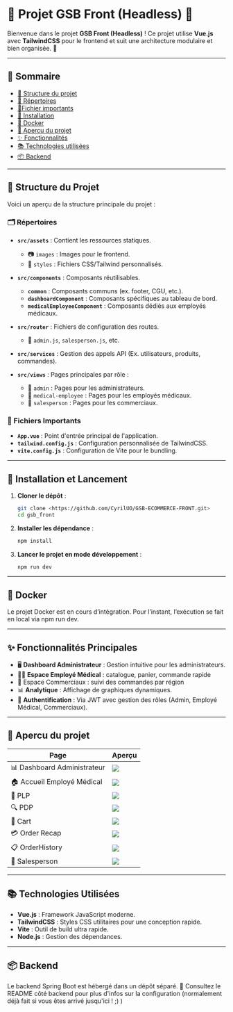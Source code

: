 # 🌟 Projet GSB Front (Headless) 🌟

Bienvenue dans le projet **GSB Front (Headless)** ! Ce projet utilise **Vue.js** avec **TailwindCSS** pour le frontend et suit une architecture modulaire et bien organisée. 🚀

---

## 🧭 Sommaire
- [📁 Structure du projet](#-structure-du-projet)
- [📖 Répertoires](#-répertoires)
- [🪬Fichier importants](#-fichiers-importants)
- [🚀 Installation](#-installation-et-lancement)
- [🐳 Docker](#-docker-)
- [📸 Apercu du projet](#-apercu-du-projet)
- [✨ Fonctionnalités](#-fonctionnalités-principales)
- [📚 Technologies utilisées](#-technologies-utilisées)
- [📦 Backend](#-backend)

---

## 📁 Structure du Projet

Voici un aperçu de la structure principale du projet :

### 🗂️ Répertoires

- **`src/assets`** : Contient les ressources statiques.
    - 📷 `images` : Images pour le frontend.
    - 🎨 `styles` : Fichiers CSS/Tailwind personnalisés.

- **`src/components`** : Composants réutilisables.
    - **`common`** : Composants communs (ex. footer, CGU, etc.).
    - **`dashboardComponent`** : Composants spécifiques au tableau de bord.
    - **`medicalEmployeeComponent`** : Composants dédiés aux employés médicaux.

- **`src/router`** : Fichiers de configuration des routes.
    - 🔄 `admin.js`, `salesperson.js`, etc.

- **`src/services`** : Gestion des appels API (Ex. utilisateurs, produits, commandes).

- **`src/views`** : Pages principales par rôle :
    - 👑 `admin` : Pages pour les administrateurs.
    - 💼 `medical-employee` : Pages pour les employés médicaux.
    - 🛒 `salesperson` : Pages pour les commerciaux.

### 📄 Fichiers Importants

- **`App.vue`** : Point d'entrée principal de l'application.
- **`tailwind.config.js`** : Configuration personnalisée de TailwindCSS.
- **`vite.config.js`** : Configuration de Vite pour le bundling.

---

## 🚀 Installation et Lancement

1. **Cloner le dépôt** :
   ```bash
   git clone <https://github.com/CyrilUO/GSB-ECOMMERCE-FRONT.git>
   cd gsb_front

2. **Installer les dépendance** :
    ```bash
    npm install

3. **Lancer le projet en mode développement** :
    ```bash
    npm run dev

---

## 🐳 Docker 
Le projet Docker est en cours d’intégration.
Pour l’instant, l’exécution se fait en local via npm run dev.

---

## ✨ Fonctionnalités Principales

- 🖥️ **Dashboard Administrateur** : Gestion intuitive pour les administrateurs.
- 🧑‍⚕️ **Espace Employé Médical** : catalogue, panier, commande rapide
- 💼 Espace Commerciaux : suivi des commandes par région
- 📊 **Analytique** : Affichage de graphiques dynamiques.
- 🔐 **Authentification** : Via JWT avec gestion des rôles (Admin, Employé Médical, Commerciaux).

---

## 📸 Apercu du projet

| Page                        | Aperçu                                            |
|-----------------------------|---------------------------------------------------|
| 📊 Dashboard Administrateur | ![](./docs/screenshots/admin/Analytics.png)       |
| 🏠 Accueil Employé Médical  | ![](./docs/screenshots/medical/LandingPage.png)   |
| 💊 PLP                      | ![](./docs/screenshots/medical/plp.png)           |
| 🔍 PDP                      | ![](./docs/screenshots/medical/pdp.png)           |
| 🛒 Cart                     | ![](./docs/screenshots/medical/cart.png)          |
| 💳 Order Recap              | ![](./docs/screenshots/medical/orderRecap.png)    |
| 📋 OrderHistory             | ![](./docs/screenshots/medical/orderHistory.png)  |
| ‍💼 Salesperson             | ![](./docs/screenshots/salesperson/main_view.png) |


---

## 📚 Technologies Utilisées

- **Vue.js** : Framework JavaScript moderne.
- **TailwindCSS** : Styles CSS utilitaires pour une conception rapide.
- **Vite** : Outil de build ultra rapide.
- **Node.js** : Gestion des dépendances.

---

## 📦 Backend
Le backend Spring Boot est hébergé dans un dépôt séparé.
🔗 Consultez le README côté backend pour plus d'infos sur la configuration (normalement déjà fait si vous êtes arrivé jusqu'ici ! ;) )

